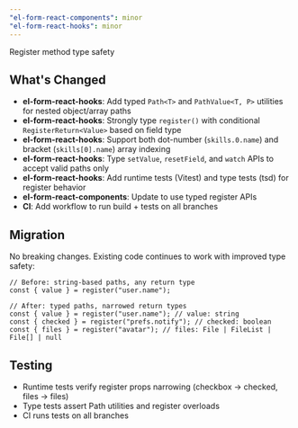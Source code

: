 ```yaml
---
"el-form-react-components": minor
"el-form-react-hooks": minor
---
```


Register method type safety

## What's Changed

- **el-form-react-hooks**: Add typed `Path<T>` and `PathValue<T, P>` utilities for nested object/array paths
- **el-form-react-hooks**: Strongly type `register()` with conditional `RegisterReturn<Value>` based on field type
- **el-form-react-hooks**: Support both dot-number (`skills.0.name`) and bracket (`skills[0].name`) array indexing
- **el-form-react-hooks**: Type `setValue`, `resetField`, and `watch` APIs to accept valid paths only
- **el-form-react-hooks**: Add runtime tests (Vitest) and type tests (tsd) for register behavior
- **el-form-react-components**: Update to use typed register APIs
- **CI**: Add workflow to run build + tests on all branches

## Migration

No breaking changes. Existing code continues to work with improved type safety:

```tsx
// Before: string-based paths, any return type
const { value } = register("user.name");

// After: typed paths, narrowed return types
const { value } = register("user.name"); // value: string
const { checked } = register("prefs.notify"); // checked: boolean  
const { files } = register("avatar"); // files: File | FileList | File[] | null
```

## Testing

- Runtime tests verify register props narrowing (checkbox → checked, files → files)
- Type tests assert Path utilities and register overloads
- CI runs tests on all branches
